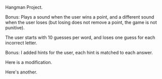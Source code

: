 Hangman Project.

Bonus: Plays a sound when the user wins a point, and a different sound when the user loses (but losing does not remove a point, the game is not punitive).

The user starts with 10 guesses per word, and loses one guess for each incorrect letter.

Bonus: I added hints for the user, each hint is matched to each answer.

Here is a modification.

Here's another.
